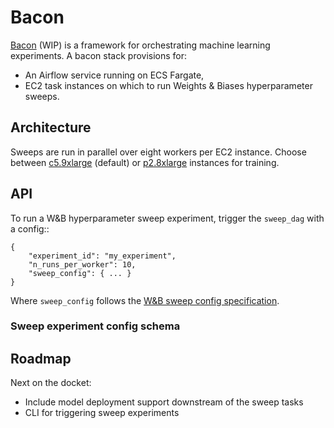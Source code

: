 # Bacon
[Bacon](https://en.wikipedia.org/wiki/Francis_Bacon) (WIP) is a framework for orchestrating machine learning experiments.
A bacon stack provisions for:
- An Airflow service running on ECS Fargate,
- EC2 task instances on which to run Weights & Biases hyperparameter sweeps.

## Architecture


Sweeps are run in parallel over eight workers per EC2 instance.
Choose between [c5.9xlarge](https://aws.amazon.com/ec2/instance-types/c5/) (default) or [p2.8xlarge](https://aws.amazon.com/ec2/instance-types/p2/) instances for training.

## API

To run a W&B hyperparameter sweep experiment, trigger the `sweep_dag` with a config::
```
{
    "experiment_id": "my_experiment",
    "n_runs_per_worker": 10,
    "sweep_config": { ... }
}
```

Where `sweep_config` follows the [W&B sweep config specification](https://docs.wandb.ai/guides/sweeps/configuration).


### Sweep experiment config schema




## Roadmap

Next on the docket:
- Include model deployment support downstream of the sweep tasks
- CLI for triggering sweep experiments 

